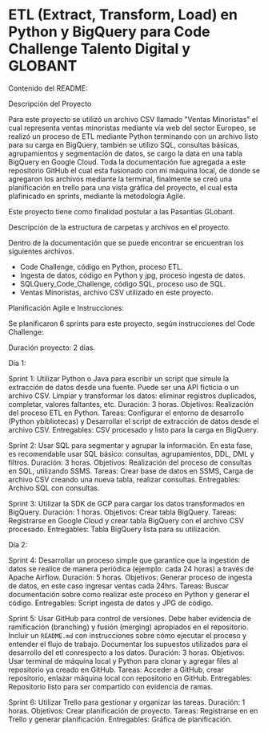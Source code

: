 # ETL (Extract, Transform, Load) en Python y BigQuery para Code Challenge Talento Digital y GLOBANT

Contenido del README:

Descripción del Proyecto

Para este proyecto se utilizó un archivo CSV llamado "Ventas Minoristas" el cual representa ventas minoristas mediante vía web del sector Europeo, se realizó un proceso de ETL mediante Python terminando con un archivo listo para su carga en BigQuery, también se utilizo SQL, consultas básicas, agrupamientos y segmentación de datos, se cargo la data en una tabla BigQuery en Google Cloud. Toda la documentación fue agregada a este repositorio GitHub el cual esta fusionado con mi máquina local, de donde se agregaron los archivos mediante la terminal, finalmente se creó una planificación en trello para una vista gráfica del proyecto, el cual esta plafinicado en sprints, mediante la metodología Agile.

Este proyecto tiene como finalidad postular a las Pasantías GLobant.

Descripción de la estructura de carpetas y archivos en el proyecto.

Dentro de la documentación que se puede encontrar se encuentran los siguientes archivos.

- Code Challenge, código en Python, proceso ETL.
- Ingesta de datos, código en Python y jpg, proceso ingesta de datos.
- SQLQuery_Code_Challenge, código SQL, proceso uso de SQL.
- Ventas Minoristas, archivo CSV utilizado en este proyecto.

Planificación Agile e Instrucciones:

Se planificaron 6 sprints para este proyecto, según instrucciones del Code Challenge:

Duración proyecto: 2 días.

Día 1:

Sprint 1: Utilizar Python o Java para escribir un script que simule la extracción de datos desde una fuente. Puede ser una API ficticia o un archivo CSV. Limpiar y transformar los datos: eliminar registros duplicados, completar, valores faltantes, etc.
Duración: 3 horas.
Objetivos: Realización del proceso ETL en Python.
Tareas: Configurar el entorno de desarrollo (Python ybibliotecas) y Desarrollar el script de extracción de datos desde el archivo CSV.
Entregables: CSV procesado y listo para la carga en BigQuery.

Sprint 2: Usar SQL para segmentar y agrupar la información. En esta fase, es recomendable usar SQL básico: consultas, agrupamientos, DDL, DML y filtros.
Duración: 3 horas.
Objetivos: Realización del proceso de consultas en SQL, utilizando SSMS.
Tareas: Crear base de datos en SSMS, Carga de archivo CSV creando una nueva tabla, realizar consultas.
Entregables: Archivo SQL con consultas.

Sprint 3: Utilizar la SDK de GCP para cargar los datos transformados en BigQuery.
Duración: 1 horas.
Objetivos: Crear tabla BigQuery.
Tareas: Registrarse en Google Cloud y crear tabla BigQuery con el archivo CSV procesado. 
Entregables: Tabla BigQuery lista para su utilización.

Día 2:

Sprint 4: Desarrollar un proceso simple que garantice que la ingestión de datos se realice de manera periódica (ejemplo: cada 24 horas) a través de Apache Airflow.
Duración: 5 horas.
Objetivos: Generar proceso de ingesta de datos, en este caso ingresar ventas cada 24hrs.
Tareas: Buscar documentación sobre como realizar este proceso en Python y generar el código.
Entregables: Script ingesta de datos y JPG de código.

Sprint 5: Usar GitHub para control de versiones. Debe haber evidencia de ramificación (branching) y fusión (merging) apropiados en el repositorio. Incluir un `README.md` con instrucciones sobre cómo ejecutar el proceso y entender el flujo de trabajo. Documentar los supuestos utilizados para el desarrollo del etl conrespecto a los datos.
Duración: 3 horas.
Objetivos: Usar terminal de máquina local y Python para clonar y agregar files al repositorio ya creado en GitHub.
Tareas: Acceder a GitHub, crear repositorio, enlazar máquina local con repositorio en GitHub.
Entregables: Repositorio listo para ser compartido con evidencia de ramas.

Sprint 6: Utilizar Trello para gestionar y organizar las tareas.
Duración: 1 horas.
Objetivos: Crear planificación de proyecto.
Tareas: Registrarse en en Trello y generar planificación.
Entregables: Gráfica de planificación.
